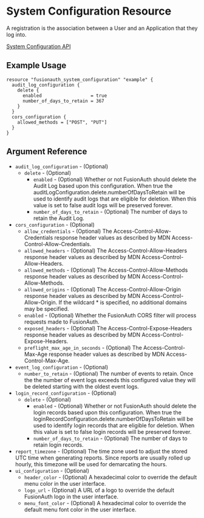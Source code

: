 # System Configuration Resource

A registration is the association between a User and an Application that they log into. 

[System Configuration API](https://fusionauth.io/docs/v1/tech/apis/system)

## Example Usage

```hcl
resource "fusionauth_system_configuration" "example" {
  audit_log_configuration {
    delete {
      enabled                  = true
      number_of_days_to_retain = 367
    }
  }
  cors_configuration {
    allowed_methods = ["POST", "PUT"]
  }
}
```

## Argument Reference

* `audit_log_configuration` - (Optional)
    - `delete` - (Optional)
        * `enabled` - (Optional) Whether or not FusionAuth should delete the Audit Log based upon this configuration. When true the auditLogConfiguration.delete.numberOfDaysToRetain will be used to identify audit logs that are eligible for deletion. When this value is set to false audit logs will be preserved forever.
        * `number_of_days_to_retain` - (Optional) The number of days to retain the Audit Log.
* `cors_configuration` - (Optional)
    - `allow_credentials` - (Optional) The Access-Control-Allow-Credentials response header values as described by MDN Access-Control-Allow-Credentials.
    - `allowed_headers` - (Optional) The Access-Control-Allow-Headers response header values as described by MDN Access-Control-Allow-Headers.
    - `allowed_methods` - (Optional) The Access-Control-Allow-Methods response header values as described by MDN Access-Control-Allow-Methods.
    - `allowed_origins` - (Optional) The Access-Control-Allow-Origin response header values as described by MDN Access-Control-Allow-Origin. If the wildcard * is specified, no additional domains may be specified.
    - `enabled` - (Optional) Whether the FusionAuth CORS filter will process requests made to FusionAuth.
    - `exposed_headers` - (Optional) The Access-Control-Expose-Headers response header values as described by MDN Access-Control-Expose-Headers.
    - `preflight_max_age_in_seconds` - (Optional) The Access-Control-Max-Age response header values as described by MDN Access-Control-Max-Age.
* `event_log_configuration` - (Optional)
    - `number_to_retain` - (Optional) The number of events to retain. Once the the number of event logs exceeds this configured value they will be deleted starting with the oldest event logs.
* `login_record_configuration` - (Optional)
    - `delete` - (Optional)
        * `enabled` - (Optional) Whether or not FusionAuth should delete the login records based upon this configuration. When true the loginRecordConfiguration.delete.numberOfDaysToRetain will be used to identify login records that are eligible for deletion. When this value is set to false login records will be preserved forever.
        * `number_of_days_to_retain` - (Optional) The number of days to retain login records.
* `report_timezone` - (Optional) The time zone used to adjust the stored UTC time when generating reports. Since reports are usually rolled up hourly, this timezone will be used for demarcating the hours.
* `ui_configuration` - (Optional)
    - `header_color` - (Optional) A hexadecimal color to override the default menu color in the user interface.
    - `logo_url` - (Optional) A URL of a logo to override the default FusionAuth logo in the user interface.
    - `menu_font_color` - (Optional) A hexadecimal color to override the default menu font color in the user interface.